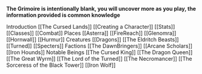 **The Grimoire is intentionally blank, you will uncover more as you play, the information provided is common knowledge**

Introduction
[[The Cursed Lands]]
[[Creating a Character]]
[[Stats]]
[[Classes]]
[[Combat]]
Places
[[Asterra]]
[[FireReach]]
[[Glenomra]]
[[Hornwall]]
[[Hurmur]]
Creatures
[[Dragons]]
[[The Eldritch Beasts]]
[[Turned]]
[[Specters]]
Factions
[[The DawnBringers]]
[[Arcane Scholars]]
[[Iron Hounds]]
Notable Beings
[[The Cursed King]]
[[The Dragon Queen]]
[[The Great Wyrm]]
[[The Lord of the Turned]]
[[The Necromancer]]
[[The Sorceress of the Black Tower]]
[[Iron Wolf]]